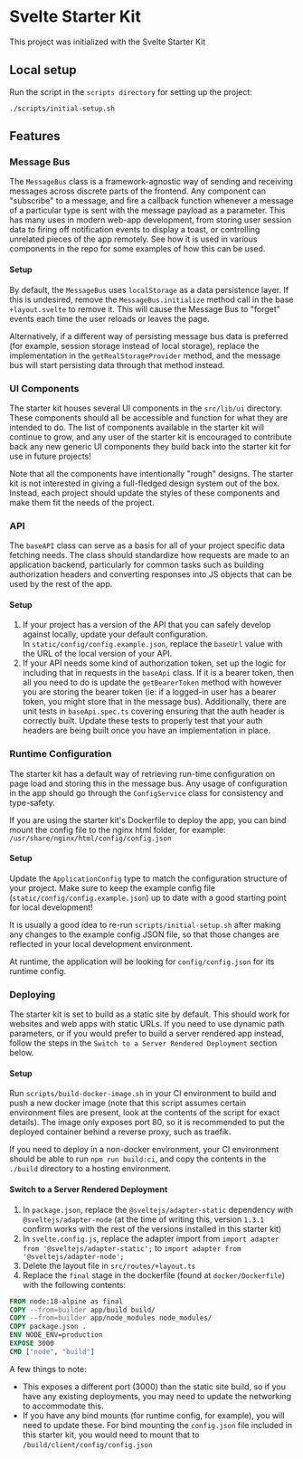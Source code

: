 # Svelte Starter Kit

This project was initialized with the Svelte Starter Kit


## Local setup

Run the script in the `scripts directory` for setting up the project:

```shell
./scripts/initial-setup.sh
```


## Features 

### Message Bus

The `MessageBus` class is a framework-agnostic way of sending and receiving messages across discrete parts of the frontend.  Any component can "subscribe" to a message, and fire a callback function whenever a message of a particular type is sent with the message payload as a parameter.  This has many uses in modern web-app development, from storing user session data to firing off notification events to display a toast, or controlling unrelated pieces of the app remotely.  See how it is used in various components in the repo for some examples of how this can be used.

#### Setup

By default, the `MessageBus` uses `localStorage` as a data persistence layer.  If this is undesired, remove the `MessageBus.initialize` method call in the base `+layout.svelte` to remove it.  This will cause the Message Bus to "forget" events each time the user reloads or leaves the page.

Alternatively, if a different way of persisting message bus data is preferred (for example, session storage instead of local storage), replace the implementation in the `getRealStorageProvider` method, and the message bus will start persisting data through that method instead. 

### UI Components

The starter kit houses several UI components in the `src/lib/ui` directory.  These components should all be accessible and function for what they are intended to do.  The list of components available in the starter kit will continue to grow, and any user of the starter kit is encouraged to contribute back any new generic UI components they build back into the starter kit for use in future projects!

Note that all the components have intentionally "rough" designs.  The starter kit is not interested in giving a full-fledged design system out of the box.  Instead, each project should update the styles of these components and make them fit the needs of the project. 

### API

The `baseAPI` class can serve as a basis for all of your project specific data fetching needs.  The class should standardize how requests are made to an application backend, particularly for common tasks such as building authorization headers and converting responses into JS objects that can be used by the rest of the app. 

#### Setup

1.  If your project has a version of the API that you can safely develop against locally, update your default configuration. <br /> In `static/config/config.example.json`, replace the `baseUrl` value with the URL of the local version of your API.
2.  If your API needs some kind of authorization token, set up the logic for including that in requests in the `baseApi` class.  If it is a bearer token, then all you need to do is update the `getBearerToken` method with however you are storing the bearer token (ie: if a logged-in user has a bearer token, you might store that in the message bus).  Additionally, there are unit tests in `baseApi.spec.ts` covering ensuring that the auth header is correctly built.  Update these tests to properly test that your auth headers are being built once you have an implementation in place.

### Runtime Configuration

The starter kit has a default way of retrieving run-time configuration on page load and storing this in the message bus.  Any usage of configuration in the app should go through the `ConfigService` class for consistency and type-safety.

If you are using the starter kit's Dockerfile to deploy the app, you can bind mount the config file to the nginx html folder, for example: `/usr/share/nginx/html/config/config.json`

#### Setup

Update the `ApplicationConfig` type to match the configuration structure of your project.  Make sure to keep the example config file (`static/config/config.example.json`) up to date with a good starting point for local development!

It is usually a good idea to re-run `scripts/initial-setup.sh` after making any changes to the example config JSON file, so that those changes are reflected in your local development environment.

At runtime, the application will be looking for `config/config.json` for its runtime config.

### Deploying

The starter kit is set to build as a static site by default.  This should work for websites and web apps with static URLs.  If you need to use dynamic path parameters, or if you would prefer to build a server rendered app instead, follow the steps in the `Switch to a Server Rendered Deployment` section below.

#### Setup

Run `scripts/build-docker-image.sh` in your CI environment to build and push a new docker image (note that this script assumes certain environment files are present, look at the contents of the script for exact details).  The image only exposes port 80, so it is recommended to put the deployed container behind a reverse proxy, such as traefik.

If you need to deploy in a non-docker environment, your CI environment should be able to run `npm run build:ci`, and copy the contents in the `./build` directory to a hosting environment. 

#### Switch to a Server Rendered Deployment

1. In `package.json`, replace the `@sveltejs/adapter-static` dependency with `@sveltejs/adapter-node` (at the time of writing this, version `1.3.1` confirm works with the rest of the versions installed in this starter kit)
2. In `svelte.config.js`, replace the adapter import from `import adapter from '@sveltejs/adapter-static';` to `import adapter from '@sveltejs/adapter-node';`
3. Delete the layout file in `src/routes/+layout.ts`
4. Replace the `final` stage in the dockerfile (found at `docker/Dockerfile`) with the following contents:
```dockerfile
FROM node:18-alpine as final
COPY --from=builder app/build build/
COPY --from=builder app/node_modules node_modules/
COPY package.json .
ENV NODE_ENV=production
EXPOSE 3000
CMD ["node", "build"]
```

A few things to note: 
* This exposes a different port (3000) than the static site build, so if you have any existing deployments, you may need to update the networking to accommodate this.
* If you have any bind mounts (for runtime config, for example), you will need to update these.  For bind mounting the `config.json` file included in this starter kit, you would need to mount that to `/build/client/config/config.json`